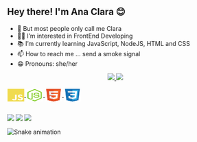 ## Hey there! I'm Ana Clara 😊

- 👋 But most people only call me Clara
- 👩‍💻 I’m interested in FrontEnd Developing
- 📚 I’m currently learning JavaScript, NodeJS, HTML and CSS
- 📫 How to reach me ... send a smoke signal
- 😁 Pronouns: she/her

<div align="center">
  <a href="https://github.com/clairos">
  <img height="150em" src="https://github-readme-stats.vercel.app/api?username=clairos&show_icons=true&theme=highcontrast&include_all_commits=true&count_private=true"/>
  <img height="150em" src="https://github-readme-stats.vercel.app/api/top-langs/?username=clairos&layout=compact&langs_count=7&theme=highcontrast"/>
</div>
  
<div style="display: inline_block"><br>
  <img align="center" alt="Clara-Js" height="30" width="40" src="https://raw.githubusercontent.com/devicons/devicon/master/icons/javascript/javascript-plain.svg">
  <img align="center" alt="Clara-NodeJS" height="30" width="40" src="https://raw.githubusercontent.com/devicons/devicon/master/icons/nodejs/nodejs-plain.svg">
  <img align="center" alt="Clara-HTML" height="30" width="40" src="https://raw.githubusercontent.com/devicons/devicon/master/icons/html5/html5-original.svg">
  <img align="center" alt="Clara-CSS" height="30" width="40" src="https://raw.githubusercontent.com/devicons/devicon/master/icons/css3/css3-original.svg">
</div>

##
  
<div> 
  <a href="https://instagram.com/claeruh" target="_blank"><img src="https://img.shields.io/badge/-Instagram-%23E4405F?style=for-the-badge&logo=instagram&logoColor=white" target="_blank"></a>
  <a href ="mailto:claeruh@gmail.com"><img src="https://img.shields.io/badge/-Gmail-%23333?style=for-the-badge&logo=gmail&logoColor=white" target="_blank"></a>
  <a href="https://open.spotify.com/user/xuekkld08hrqufar221luzcm7?si=93cc99bdb9944fb5"><img src="https://img.shields.io/badge/Spotify-1ED760?&style=for-the-badge&logo=spotify&logoColor=white" target="_blank"></a>
</div>

![Snake animation](https://github.com/clairos/clairos/blob/output/github-contribution-grid-snake.svg)
